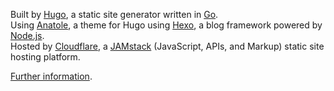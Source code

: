 Built by [Hugo](https://github.com/gohugoio/hugo), a static site generator written in [Go](https://go.dev/). \
Using [Anatole](https://github.com/lxndrblz/anatole), a theme for Hugo using [Hexo](https://github.com/hexojs/hexo), a blog framework powered by [Node.js](https://nodejs.org/en). \
Hosted by [Cloudflare](https://pages.cloudflare.com/), a [JAMstack](https://jamstack.org/) (JavaScript, APIs, and Markup) static site hosting platform. 

[Further information]().
